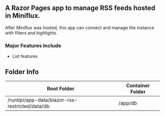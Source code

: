 ## A Razor Pages app to manage RSS feeds hosted in Miniflux. 

After Miniflux was hosted, this app can connect and manage the instance with filters and highlights.

### Major Features Include

* List features

## Folder Info

| Root Folder                                         | Container Folder |
|-----------------------------------------------------|------------------|
| /runtipi/app-data/blazor-rss-restricted/data/db | /app/db          |